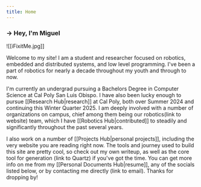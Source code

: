 ```yaml
---
title: Home
---
```

<h3>→ Hey, I'm Miguel</h3>

![[iFixitMe.jpg]]

Welcome to my site! I am a student and researcher focused on robotics, embedded and distributed systems, and low level programming. I've been a part of robotics for nearly a decade throughout my youth and through to now.

I'm currently an undergrad pursuing a Bachelors Degree in Computer Science at Cal Poly San Luis Obispo. I have also been lucky enough to pursue [[Research Hub|research]] at Cal Poly, both over Summer 2024 and continuing this Winter Quarter 2025. I am deeply involved with a number of organizations on campus, chief among them being our robotics(link to website) team, which I have [[Robotics Hub|contributed]] to steadily and significantly throughout the past several years. 

I also work on a number of [[Projects Hub|personal projects]], including the very website you are reading right now. The tools and journey used to build this site are pretty cool, so check out my own writeup, as well as the core tool for generation (link to Quartz) if you've got the time. You can get more info on me from my [[Personal Documents Hub|resume]], any of the socials listed below, or by contacting me directly (link to email). Thanks for dropping by!